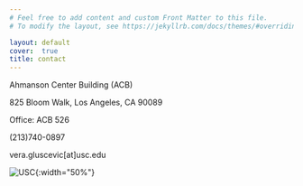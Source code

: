 ```yaml
---
# Feel free to add content and custom Front Matter to this file.
# To modify the layout, see https://jekyllrb.com/docs/themes/#overriding-theme-defaults

layout: default
cover:  true
title: contact
---
```


Ahmanson Center Building (ACB)

825 Bloom Walk, Los Angeles, CA 90089 

Office: ACB 526 
 
(213)740-0897  

vera.gluscevic[at]usc.edu  

![USC]({{veragluscevic.github.io}}/assets/img/USC.png){:width="50%"}

